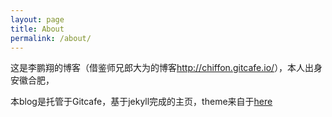 ```yaml
---
layout: page
title: About
permalink: /about/
---
```





这是李鹏翔的博客（借鉴师兄郎大为的博客<http://chiffon.gitcafe.io/>），本人出身安徽合肥，

本blog是托管于Gitcafe，基于jekyll完成的主页，theme来自于[here](http://jekyllthemes.org/themes/brume/)



